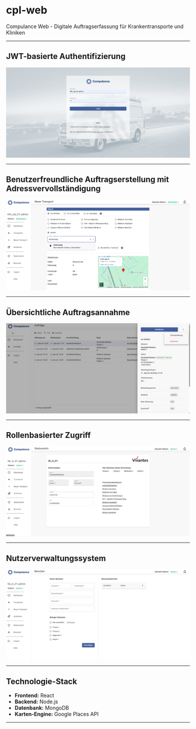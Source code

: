 # cpl-web
Compulance Web - Digitale Auftragserfassung für Krankentransporte und Kliniken

---

## JWT-basierte Authentifizierung 

![Login img](./assets/login.png)

---

## Benutzerfreundliche Auftragserstellung mit Adressvervollständigung 

![Auftrag img](./assets/auftrag.png)

---

## Übersichtliche Auftragsannahme 

![Annahme img](./assets/annahme.png)

---

## Rollenbasierter Zugriff 

![Benutzerrollen img](./assets/rollen.png)

---

## Nutzerverwaltungssystem 

![Benutzererstellung img](./assets/benutzer.png)

---

## Technologie-Stack

- **Frontend:** React
- **Backend:** Node.js
- **Datenbank:** MongoDB
- **Karten-Engine:** Google Places API

---